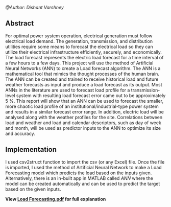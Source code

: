 *@Author: Dishant Varshney*

## Abstract
For optimal power system operation, electrical generation must follow electrical
load demand. The generation, transmission, and distribution utilities require some means to forecast the electrical load so they can utilize their electrical infrastructure efficiently, securely, and economically. The load forecast represents the electric load forecast for a time interval of a few hours to a few days.
This project will use the method of Artificial Neural Networks (ANN) to create a
Load forecast algorithm. The ANN is a mathematical tool that mimics the thought processes of the human brain. The ANN can be created and trained to receive historical load and future weather forecasts as input and produce a load forecast as its output. Most ANNs in the literature are used to forecast load profile for a transmission-level system with resulting load forecast error came out to be approximately 5 %. This report will show that an ANN can be used to forecast the smaller, more chaotic load profile of an institutional/industrial-type power system and results in a similar forecast error range. In addition, electric load will be analysed along with the weather profiles for the site. Correlations between load and weather and load and calendar descriptors, such as day of week and month, will be used as predictor inputs to the ANN to optimize its size and accuracy.

## Implementation
I used csv2struct function to import the csv (or any Excel) file. Once the file is imported, I used the method of Artificial Neural Network to make a Load Forecasting model which predicts the load based on the inputs given. Alternatively, there is an in-built app in MATLAB called *ANN* where the model can be created automatically and can be used to predict the target based on the given inputs.

**View [Load Forecasting.pdf](https://github.com/DVirtual/Load-Forecasting/blob/master/Load%20Forecasting.pdf) for full explanation**
